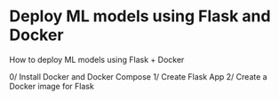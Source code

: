 # Deploy ML models using Flask and Docker

How to deploy ML models using Flask + Docker

0/ Install Docker and Docker Compose
1/ Create Flask App
2/ Create a Docker image for Flask
